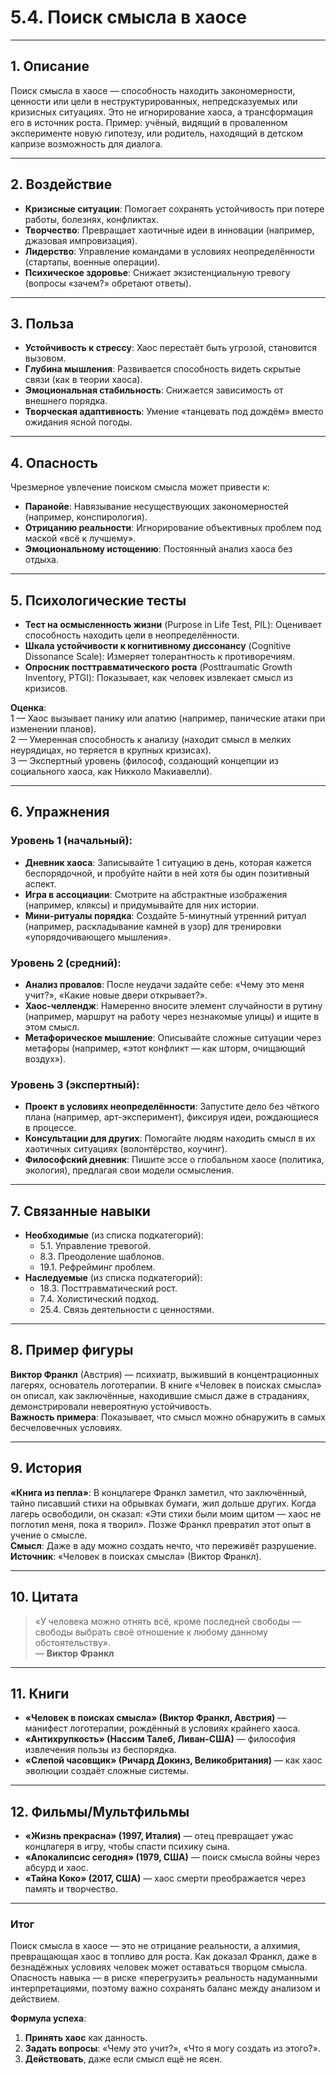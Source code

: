 # 5.4. Поиск смысла в хаосе  

---

## 1. Описание  
Поиск смысла в хаосе — способность находить закономерности, ценности или цели в неструктурированных, непредсказуемых или кризисных ситуациях. Это не игнорирование хаоса, а трансформация его в источник роста. Пример: учёный, видящий в проваленном эксперименте новую гипотезу, или родитель, находящий в детском капризе возможность для диалога.  

---

## 2. Воздействие  
- **Кризисные ситуации**: Помогает сохранять устойчивость при потере работы, болезнях, конфликтах.  
- **Творчество**: Превращает хаотичные идеи в инновации (например, джазовая импровизация).  
- **Лидерство**: Управление командами в условиях неопределённости (стартапы, военные операции).  
- **Психическое здоровье**: Снижает экзистенциальную тревогу (вопросы «зачем?» обретают ответы).  

---

## 3. Польза  
- **Устойчивость к стрессу**: Хаос перестаёт быть угрозой, становится вызовом.  
- **Глубина мышления**: Развивается способность видеть скрытые связи (как в теории хаоса).  
- **Эмоциональная стабильность**: Снижается зависимость от внешнего порядка.  
- **Творческая адаптивность**: Умение «танцевать под дождём» вместо ожидания ясной погоды.  

---

## 4. Опасность  
Чрезмерное увлечение поиском смысла может привести к:  
- **Паранойе**: Навязывание несуществующих закономерностей (например, конспирология).  
- **Отрицанию реальности**: Игнорирование объективных проблем под маской «всё к лучшему».  
- **Эмоциональному истощению**: Постоянный анализ хаоса без отдыха.  

---

## 5. Психологические тесты  
- **Тест на осмысленность жизни** (Purpose in Life Test, PIL): Оценивает способность находить цели в неопределённости.  
- **Шкала устойчивости к когнитивному диссонансу** (Cognitive Dissonance Scale): Измеряет толерантность к противоречиям.  
- **Опросник посттравматического роста** (Posttraumatic Growth Inventory, PTGI): Показывает, как человек извлекает смысл из кризисов.  

**Оценка**:  
1 — Хаос вызывает панику или апатию (например, панические атаки при изменении планов).  
2 — Умеренная способность к анализу (находит смысл в мелких неурядицах, но теряется в крупных кризисах).  
3 — Экспертный уровень (философ, создающий концепции из социального хаоса, как Никколо Макиавелли).  

---

## 6. Упражнения  

### Уровень 1 (начальный):  
- **Дневник хаоса**: Записывайте 1 ситуацию в день, которая кажется беспорядочной, и пробуйте найти в ней хотя бы один позитивный аспект.  
- **Игра в ассоциации**: Смотрите на абстрактные изображения (например, кляксы) и придумывайте для них истории.  
- **Мини-ритуалы порядка**: Создайте 5-минутный утренний ритуал (например, раскладывание камней в узор) для тренировки «упорядочивающего мышления».  

### Уровень 2 (средний):  
- **Анализ провалов**: После неудачи задайте себе: «Чему это меня учит?», «Какие новые двери открывает?».  
- **Хаос-челлендж**: Намеренно вносите элемент случайности в рутину (например, маршрут на работу через незнакомые улицы) и ищите в этом смысл.  
- **Метафорическое мышление**: Описывайте сложные ситуации через метафоры (например, «этот конфликт — как шторм, очищающий воздух»).  

### Уровень 3 (экспертный):  
- **Проект в условиях неопределённости**: Запустите дело без чёткого плана (например, арт-эксперимент), фиксируя идеи, рождающиеся в процессе.  
- **Консультации для других**: Помогайте людям находить смысл в их хаотичных ситуациях (волонтёрство, коучинг).  
- **Философский дневник**: Пишите эссе о глобальном хаосе (политика, экология), предлагая свои модели осмысления.  

---

## 7. Связанные навыки  
- **Необходимые** (из списка подкатегорий):  
  - 5.1. Управление тревогой.  
  - 8.3. Преодоление шаблонов.  
  - 19.1. Рефрейминг проблем.  
- **Наследуемые** (из списка подкатегорий):  
  - 18.3. Посттравматический рост.  
  - 7.4. Холистический подход.  
  - 25.4. Связь деятельности с ценностями.  

---

## 8. Пример фигуры  
**Виктор Франкл** (Австрия) — психиатр, выживший в концентрационных лагерях, основатель логотерапии. В книге «Человек в поисках смысла» он описал, как заключённые, находившие смысл даже в страданиях, демонстрировали невероятную устойчивость.  
**Важность примера**: Показывает, что смысл можно обнаружить в самых бесчеловечных условиях.  

---

## 9. История  
**«Книга из пепла»**: В концлагере Франкл заметил, что заключённый, тайно писавший стихи на обрывках бумаги, жил дольше других. Когда лагерь освободили, он сказал: «Эти стихи были моим щитом — хаос не поглотил меня, пока я творил». Позже Франкл превратил этот опыт в учение о смысле.  
**Смысл**: Даже в аду можно создать нечто, что переживёт разрушение.  
**Источник**: «Человек в поисках смысла» (Виктор Франкл).  

---

## 10. Цитата  
> «У человека можно отнять всё, кроме последней свободы — свободы выбрать своё отношение к любому данному обстоятельству».  
> — **Виктор Франкл**  

---

## 11. Книги  
- **«Человек в поисках смысла» (Виктор Франкл, Австрия)** — манифест логотерапии, рождённый в условиях крайнего хаоса.  
- **«Антихрупкость» (Нассим Талеб, Ливан-США)** — философия извлечения пользы из беспорядка.  
- **«Слепой часовщик» (Ричард Докинз, Великобритания)** — как хаос эволюции создаёт сложные системы.  

---

## 12. Фильмы/Мультфильмы  
- **«Жизнь прекрасна» (1997, Италия)** — отец превращает ужас концлагеря в игру, чтобы спасти психику сына.  
- **«Апокалипсис сегодня» (1979, США)** — поиск смысла войны через абсурд и хаос.  
- **«Тайна Коко» (2017, США)** — хаос смерти преображается через память и творчество.  

---

### **Итог**  
Поиск смысла в хаосе — это не отрицание реальности, а алхимия, превращающая хаос в топливо для роста. Как доказал Франкл, даже в безнадёжных условиях человек может оставаться творцом смысла. Опасность навыка — в риске «перегрузить» реальность надуманными интерпретациями, поэтому важно сохранять баланс между анализом и действием.  

**Формула успеха**:  
1. **Принять хаос** как данность.  
2. **Задать вопросы**: «Чему это учит?», «Что я могу создать из этого?».  
3. **Действовать**, даже если смысл ещё не ясен.